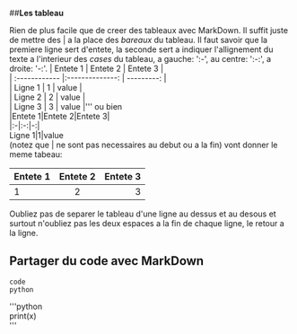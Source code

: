 ##**Les tableau**

Rien de plus facile que de creer des tableaux avec MarkDown. Il suffit juste de mettre des \| a la place des *bareaux* du tableau. Il faut savoir que la premiere ligne sert d'entete, la seconde sert a indiquer l'allignement du texte a l'interieur des *cases* du tableau, a gauche: ':-', au centre: ':-:', a droite: '-:'.
    | Entete 1      |     Entete 2    |   Entete 3 |  
    | :------------ |:--------------: | ---------: |  
    | Ligne 1       |        1        |      value |  
    | Ligne 2       |        2        |      value |  
    | Ligne 3       |        3        |      value |''' 
ou bien  
    |Entete 1|Entete 2|Entete 3|  
    |:-|:-:|-:|  
    Ligne 1|1|value  
(notez que | ne sont pas necessaires au debut ou a la fin) vont donner le meme tabeau:

Entete 1|Entete 2|Entete 3  
:-|:-:|-:  
1|2|3  

Oubliez pas de separer le tableau d'une ligne au dessus et au desous et surtout n'oubliez pas les deux espaces a la fin de chaque ligne, le retour a la ligne.  


## Partager du code avec MarkDown


    code
    python

'''python  
print(x)  
'''
